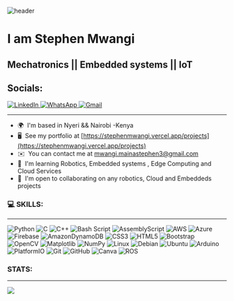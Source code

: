 ![header](https://capsule-render.vercel.app/api?type=venom&color=gradient&height=200&section=header&text=Hey%20There!&fontSize=90)



I am Stephen Mwangi
======================================================================================================================================




Mechatronics || Embedded systems || IoT 
------------------------------------------


## Socials:

<a href="https://www.linkedin.com/in/stephen-maina-22587a23b" target="_blank" rel="noreferrer">![LinkedIn](https://img.shields.io/badge/linkedin-%230077B5.svg?style=for-the-badge&logo=linkedin&logoColor=white) </a>
 <a href="#" target="_blank" rel="noreferrer">![WhatsApp](https://img.shields.io/badge/WhatsApp-25D366?style=for-the-badge&logo=whatsapp&logoColor=white) </a> <a href="mailto:mwangi.mainastephen3@gmail.com" target="_blank" rel="noreferrer">![Gmail](https://img.shields.io/badge/Gmail-D14836?style=for-the-badge&logo=gmail&logoColor=white) </a>

-----------------------------------------

* 🌍  I'm based in Nyeri && Nairobi -Kenya
* 🖥️  See my portfolio at [https://stephenmwangi.vercel.app/projects](https://stephenmwangi.vercel.app/projects)
* ✉️  You can contact me at [mwangi.mainastephen3@gmail.com](mailto:mwangi.mainastephen3@gmail.com)
* 🧠  I'm learning Robotics, Embedded systems , Edge Computing and Cloud Services
* 🤝  I'm open to collaborating on any robotics, Cloud and Embeddeds projects

### 💻 SKILLS:
--------------------------------------------------------------------------------

![Python](https://img.shields.io/badge/python-3670A0?style=plastic&logo=python&logoColor=ffdd54)
![C](https://img.shields.io/badge/c-%2300599C.svg?style=plastic&logo=c&logoColor=white)
![C++](https://img.shields.io/badge/c++-%2300599C.svg?style=plastic&logo=c%2B%2B&logoColor=white) 
![Bash Script](https://img.shields.io/badge/bash_script-%23121011.svg?style=plastic&logo=gnu-bash&logoColor=white) 
![AssemblyScript](https://img.shields.io/badge/assembly%20script-%23000000.svg?style=plastic&logo=assemblyscript&logoColor=white)
![AWS](https://img.shields.io/badge/AWS-%23FF9900.svg?style=plastic&logo=amazon-aws&logoColor=white)
![Azure](https://img.shields.io/badge/azure-%230072C6.svg?style=plastic&logo=microsoftazure&logoColor=white) 
![Firebase](https://img.shields.io/badge/firebase-%23039BE5.svg?style=plastic&logo=firebase)
![AmazonDynamoDB](https://img.shields.io/badge/Amazon%20DynamoDB-4053D6?style=plastic&logo=Amazon%20DynamoDB&logoColor=white) 
![CSS3](https://img.shields.io/badge/css3-%231572B6.svg?style=plastic&logo=css3&logoColor=white)
![HTML5](https://img.shields.io/badge/html5-%23E34F26.svg?style=plastic&logo=html5&logoColor=white)
![Bootstrap](https://img.shields.io/badge/bootstrap-%238511FA.svg?style=plastic&logo=bootstrap&logoColor=white) 
![OpenCV](https://img.shields.io/badge/opencv-%23white.svg?style=plastic&logo=opencv&logoColor=white)
![Matplotlib](https://img.shields.io/badge/Matplotlib-%23ffffff.svg?style=plastic&logo=Matplotlib&logoColor=black)
![NumPy](https://img.shields.io/badge/numpy-%23013243.svg?style=plastic&logo=numpy&logoColor=white) 
![Linux](https://img.shields.io/badge/Linux-FCC624?style=plastic&logo=linux&logoColor=black)
![Debian](https://img.shields.io/badge/Debian-D70A53?style=plastic&logo=debian&logoColor=white)
![Ubuntu](https://img.shields.io/badge/Ubuntu-E95420?style=plastic&logo=ubuntu&logoColor=white)
![Arduino](https://img.shields.io/badge/-Arduino-00979D?style=plastic&logo=Arduino&logoColor=white) 
![PlatformIO](https://img.shields.io/badge/PlatformIO-%23222.svg?style=plastic&logo=platformio&logoColor=%23f5822a) 
![Git](https://img.shields.io/badge/git-%23F05033.svg?style=plastic&logo=git&logoColor=white)
![GitHub](https://img.shields.io/badge/github-%23121011.svg?style=plastic&logo=github&logoColor=white)
![Canva](https://img.shields.io/badge/Canva-%2300C4CC.svg?style=plastic&logo=Canva&logoColor=white)
![ROS](https://img.shields.io/badge/ros-%230A0FF9.svg?style=plastic&logo=ros&logoColor=white)

### STATS:
--------------------------------------------------------------------------------
![](https://github-readme-stats.vercel.app/api/top-langs/?username=SteveMwa&theme=great-gatsby&hide_border=true&include_all_commits=false&count_private=false&layout=compact)
 
  


